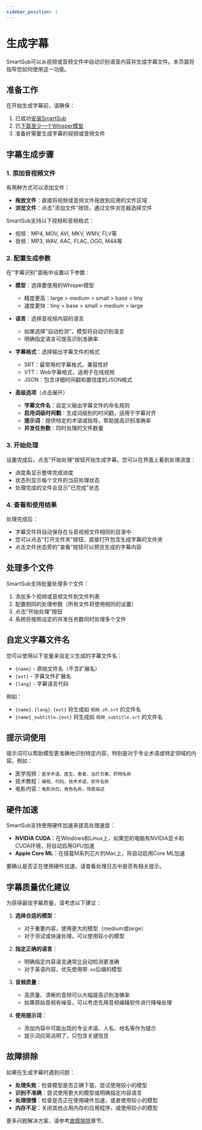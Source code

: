 ```yaml
---
sidebar_position: 1
---
```


# 生成字幕

SmartSub可以从视频或音频文件中自动识别语音内容并生成字幕文件。本页面将指导您如何使用这一功能。

## 准备工作

在开始生成字幕前，请确保：

1. 已成功[安装SmartSub](../getting-started/installation)
2. 已[下载至少一个Whisper模型](../getting-started/download-models)
3. 准备好需要生成字幕的视频或音频文件

## 字幕生成步骤

### 1. 添加音视频文件

有两种方式可以添加文件：

- **拖放文件**：直接将视频或音频文件拖放到应用的文件区域
- **浏览文件**：点击"添加文件"按钮，通过文件浏览器选择文件

SmartSub支持以下视频和音频格式：
- 视频：MP4, MOV, AVI, MKV, WMV, FLV等
- 音频：MP3, WAV, AAC, FLAC, OGG, M4A等

### 2. 配置生成参数

在"字幕识别"面板中设置以下参数：

- **模型**：选择要使用的Whisper模型
  - 精度更高：large > medium > small > base > tiny
  - 速度更快：tiny > base > small > medium > large
  
- **语言**：选择音视频内容的语言
  - 如果选择"自动检测"，模型将自动识别语言
  - 明确指定语言可提高识别准确率
  
- **字幕格式**：选择输出字幕文件的格式
  - SRT：最常用的字幕格式，兼容性好
  - VTT：Web字幕格式，适用于在线视频
  - JSON：包含详细时间戳和置信度的JSON格式
  
- **高级选项**（点击展开）
  - **字幕文件名**：自定义输出字幕文件的命名规则
  - **启用词级时间戳**：生成词级别的时间戳，适用于字幕对齐
  - **提示词**：提供特定的术语或指导，帮助提高识别准确率
  - **并发任务数**：同时处理的文件数量

### 3. 开始处理

设置完成后，点击"开始处理"按钮开始生成字幕。您可以在界面上看到处理进度：

- 进度条显示整体完成进度
- 状态列显示每个文件的当前处理状态
- 处理完成的文件会显示"已完成"状态

### 4. 查看和使用结果

处理完成后：

- 字幕文件将自动保存在与音视频文件相同的目录中
- 您可以点击"打开文件夹"按钮，直接打开包含生成字幕的文件夹
- 点击文件状态旁的"查看"按钮可以预览生成的字幕内容

## 处理多个文件

SmartSub支持批量处理多个文件：

1. 添加多个视频或音频文件到文件列表
2. 配置相同的处理参数（所有文件将使用相同的设置）
3. 点击"开始处理"按钮
4. 系统将按照设定的并发任务数同时处理多个文件

## 自定义字幕文件名

您可以使用以下变量来自定义生成的字幕文件名：

- `{name}` - 原始文件名（不含扩展名）
- `{ext}` - 字幕文件扩展名
- `{lang}` - 字幕语言代码

例如：
- `{name}.{lang}.{ext}` 将生成如 `视频.zh.srt` 的文件名
- `{name}_subtitle.{ext}` 将生成如 `视频_subtitle.srt` 的文件名

## 提示词使用

提示词可以帮助模型更准确地识别特定内容，特别是对于专业术语或特定领域的内容。例如：

- 医学视频：`医学术语，医生，患者，治疗方案，药物名称`
- 技术教程：`编程，代码，技术术语，软件名称`
- 电影内容：`电影对白，角色名称，场景描述`

## 硬件加速

SmartSub支持使用硬件加速来提高处理速度：

- **NVIDIA CUDA**：在Windows和Linux上，如果您的电脑有NVIDIA显卡和CUDA环境，将自动启用GPU加速
- **Apple Core ML**：在搭载M系列芯片的Mac上，将自动启用Core ML加速

要确认是否正在使用硬件加速，请查看处理日志中是否有相关提示。

## 字幕质量优化建议

为获得最佳字幕质量，请考虑以下建议：

1. **选择合适的模型**：
   - 对于重要内容，使用更大的模型（medium或large）
   - 对于测试或快速处理，可以使用较小的模型

2. **指定正确的语言**：
   - 明确指定内容语言通常比自动检测更准确
   - 对于英语内容，优先使用带`.en`后缀的模型

3. **音频质量**：
   - 高质量、清晰的音频可以大幅提高识别准确率
   - 如果原始音频有噪音，可以考虑先用音频编辑软件进行降噪处理

4. **使用提示词**：
   - 添加内容中可能出现的专业术语、人名、地名等作为提示
   - 提示词应简洁明了，只包含关键信息

## 故障排除

如果在生成字幕时遇到问题：

- **处理失败**：检查模型是否正确下载，尝试使用较小的模型
- **识别不准确**：尝试使用更大的模型或明确指定内容语言
- **处理很慢**：检查是否正在使用硬件加速，或者使用较小的模型
- **内存不足**：关闭其他占用内存的应用程序，或使用较小的模型

更多问题解决方案，请参考[故障排除](../faq/troubleshooting)章节。 